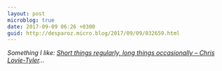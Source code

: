 ```yaml
---
layout: post
microblog: true
date: 2017-09-09 06:26 +0300
guid: http://desparoz.micro.blog/2017/09/09/032659.html
---
```

<p><em>Something I like: <a class="u-like-of" href="https://chrislovietyler.nz/short-regularly-long-occasionally/">Short things regularly, long things occasionally &#8211; Chris Lovie-Tyler</a>...</em></p>

